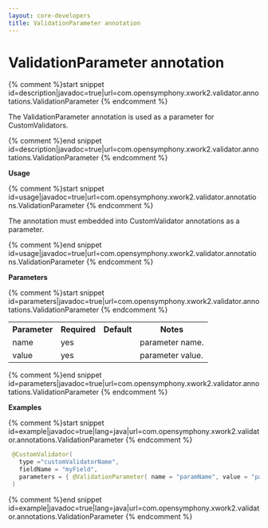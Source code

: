 ```yaml
---
layout: core-developers
title: ValidationParameter annotation
---
```


# ValidationParameter annotation


{% comment %}start snippet id=description|javadoc=true|url=com.opensymphony.xwork2.validator.annotations.ValidationParameter {% endcomment %}
<p> The ValidationParameter annotation is used as a parameter for CustomValidators.
</p>
{% comment %}end snippet id=description|javadoc=true|url=com.opensymphony.xwork2.validator.annotations.ValidationParameter {% endcomment %}

__Usage__



{% comment %}start snippet id=usage|javadoc=true|url=com.opensymphony.xwork2.validator.annotations.ValidationParameter {% endcomment %}
<p> <p>The annotation must embedded into CustomValidator annotations as a parameter.</p>
</p>
{% comment %}end snippet id=usage|javadoc=true|url=com.opensymphony.xwork2.validator.annotations.ValidationParameter {% endcomment %}

__Parameters__



{% comment %}start snippet id=parameters|javadoc=true|url=com.opensymphony.xwork2.validator.annotations.ValidationParameter {% endcomment %}
<p> <table class='confluenceTable' summary=''>
 <tr>
 <th class='confluenceTh'> Parameter </th>
 <th class='confluenceTh'> Required </th>
 <th class='confluenceTh'> Default </th>
 <th class='confluenceTh'> Notes </th>
 </tr>
 <tr>
 <td class='confluenceTd'>name</td>
 <td class='confluenceTd'>yes</td>
 <td class='confluenceTd'>&nbsp;</td>
 <td class='confluenceTd'>parameter name.</td>
 </tr>
 <tr>
 <td class='confluenceTd'>value</td>
 <td class='confluenceTd'>yes</td>
 <td class='confluenceTd'>&nbsp;</td>
 <td class='confluenceTd'>parameter value.</td>
 </tr>
 </table>
</p>
{% comment %}end snippet id=parameters|javadoc=true|url=com.opensymphony.xwork2.validator.annotations.ValidationParameter {% endcomment %}

__Examples__



{% comment %}start snippet id=example|javadoc=true|lang=java|url=com.opensymphony.xwork2.validator.annotations.ValidationParameter {% endcomment %}

```java
 @CustomValidator(
   type ="customValidatorName",
   fieldName = "myField",
   parameters = { @ValidationParameter( name = "paramName", value = "paramValue" ) }
 )

```

{% comment %}end snippet id=example|javadoc=true|lang=java|url=com.opensymphony.xwork2.validator.annotations.ValidationParameter {% endcomment %}
